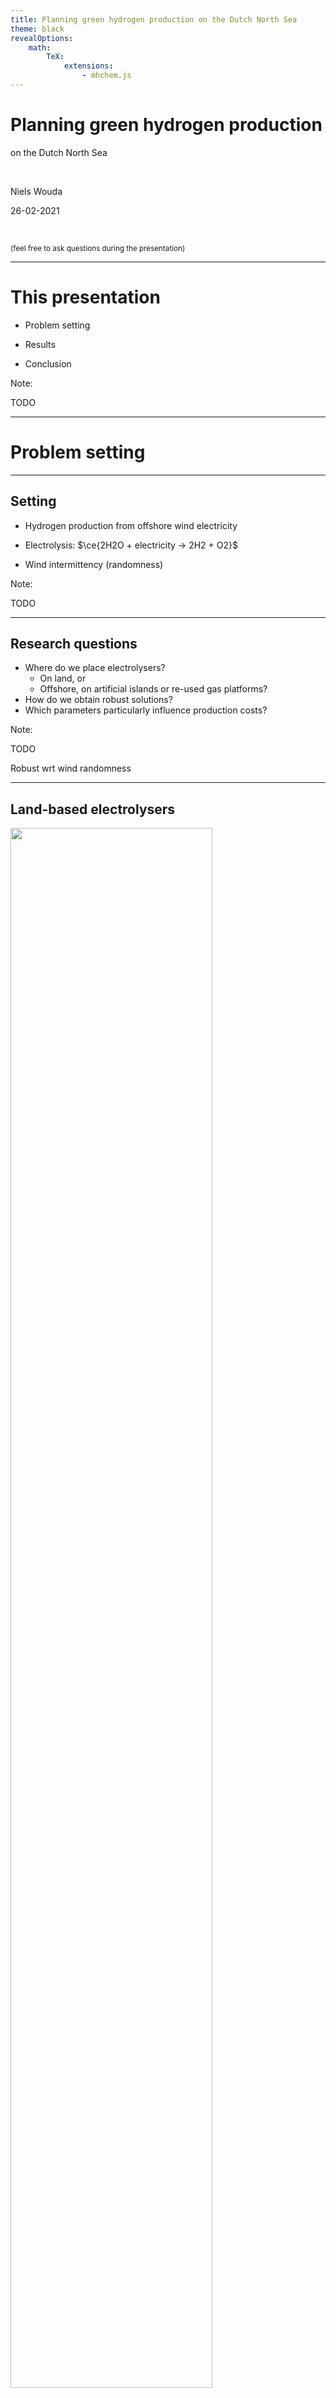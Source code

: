 ```yaml
---
title: Planning green hydrogen production on the Dutch North Sea
theme: black
revealOptions:
    math:
        TeX:
            extensions:
                - mhchem.js
---
```


# Planning green hydrogen production

on the Dutch North Sea

<br>

Niels Wouda

26-02-2021

<br>

<small>(feel free to ask questions during the presentation)</small>

---

# This presentation

- Problem setting

- Results

- Conclusion

Note:

TODO

---

# Problem setting

----

## Setting

- Hydrogen production from offshore wind electricity

- Electrolysis: $\ce{2H2O + electricity -> 2H2 + O2}$ 

- Wind intermittency (randomness)

Note:

TODO

----

## Research questions
  
- Where do we place electrolysers?
    - On land, or
    - Offshore, on artificial islands or re-used gas platforms?
- How do we obtain robust solutions?
- Which parameters particularly influence production costs?

Note:

TODO

Robust wrt wind randomness

----

## Land-based electrolysers

<img width="80%" src="images/onshore.svg" />
<!--- ![Schema](images/onshore.svg) --->

Note:

TODO

----

## Offshore electrolysers

<img width="80%" src="images/offshore.svg" />
<!--- ![Schema](images/offshore.svg) --->

Note:

TODO

---

# Results

- LCoH$_2$: levelised cost of hydrogen (€/kg)

Note:

Rather than the objective values, we present costs as LCoH$_2$ to facilitate
comparison across demand levels.

Remember LCoH$_2$ as the _production cost_ of a kilogram of hydrogen.
This is similar to how electricity is priced when constructing new power plants
or energy systems: as the levelised cost of electricity (LCoE).

----

## Deterministic solution

<img width="120%" src="images/lcoh2.svg" style="background-color:white;" />
<!--- ![Schema](images/lcoh2.svg) --->

Compare:
 - Dutch electricity use is about 110TWh/y
 - Total Dutch energy use is about 650TWh/y

Note:

TODO

----

## Recourse solution

<div style="height: 50vh;">
    <img height="100%" src="images/stoch_lcoh2.svg" style="background-color:white;"/>
    <img height="100%" src="images/stoch_imports.svg" style="background-color:white;"/>
</div>


<!--- ![Schema](images/stoch_lcoh2.svg) --->
<!--- ![Schema](images/stoch_imports.svg) --->

($\lambda$: LCoH$_2$ of stored/imported hydrogen)

Note:

TODO _maybe_ slide on recourse?

----

## Robustness

- Service level as a function of $\delta \ge 0$

- Robust solutions are rather cheap!

<img src="images/reliability.svg" style="background-color:white;" />
<!--- ![Schema](images/reliability.svg) --->

($\delta$: percentage overcapacity in electricity generation relative to a demand target $d \ge 0$)

Note:

This is usually achieved via a (joint) chance constraint in the model formulation.
That did not solve, so instead we built a little overcapacity using the regular,
deterministic formulation. That is very effective in practice.

Given a demand target $d$, we plant $(1 + \delta) d$ instead, for some overcapacity
parameter $\delta \ge 0$.

(this figure based on 10GW/88TWh annually)

Observations:

- At $\delta=0$% (no overcapacity), the solutions generally have a 50/50 chance of producing
  sufficient hydrogen in a year.
- That scales _rapidly_ as we increase the overcapacity. At $\delta=5$% the
  empirical service level already reaches 98.2% (based on 10,000 samples).

----

## Sensitivity analysis

<img src="images/one_way_sensitivity.svg" style="background-color:white;" />
<!--- ![Schema](images/one_way_sensitivity.svg) --->

Particularly important:

- Wind and electrolyser construction costs (CAPEX)

- Electrolyser efficiency

- Average wind capacity factor

Note:

Here we vary individual parameters w.r.t. their baseline parameter levels.

TODO

There's also a two-way sensitivity plot (where we study the interaction of
two parameter level changes at the same time), but that is nearly impossible to
read from a slide. So for that thing you'll have to read my thesis :).

---

# Conclusion

- Construct electrolysers on land, or on artificial islands
- Existing gas platforms have no (serious) place in the green hydrogen production chain
- At the national scale, robustness is cheap (+5% cost on average, for a service level around 98-99%)
- Green hydrogen can be produced today at costs around €4-4.5/kg
- Costs are sensitive to
  - Capital costs
  - Electrolyser efficiencies
  - Wind capacity factors
  
  But these are all steadily improving!

Note:

And future research. In particular: 

- How much storage is needed? Is that worthwhile compared to overcapacity?

- Better wind capacity factor modelling. This is rather difficult due to limited
  (public) data availability for offshore wind.
  
- What about _time_, rather than _space_? Hydrogen deployment pathways?

---

# Questions?
